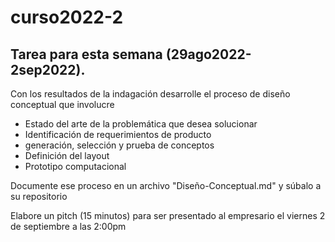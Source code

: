 # curso2022-2

## Tarea para esta semana (29ago2022-2sep2022).
Con los resultados de la indagación desarrolle el proceso de diseño conceptual que involucre

- Estado del arte de la problemática que desea solucionar
- Identificación de requerimientos de producto
- generación, selección y prueba de conceptos
- Definición del layout
- Prototipo computacional

Documente ese proceso en un archivo "Diseño-Conceptual.md" y súbalo a su repositorio

Elabore un pitch (15 minutos) para ser presentado al empresario el viernes 2 de septiembre a las 2:00pm